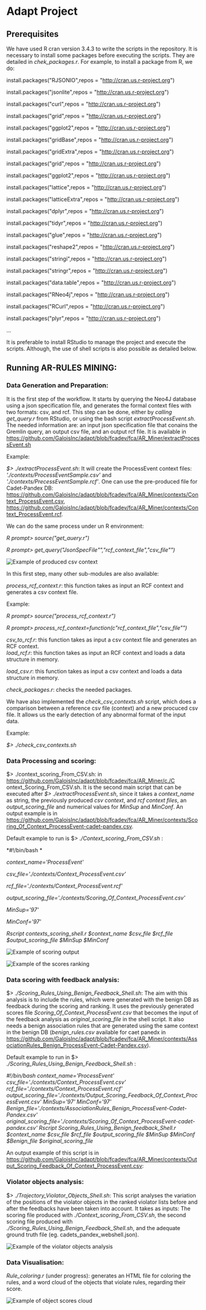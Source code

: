# Adapt Project

## Prerequisites
We have used R cran version 3.4.3 to write the scripts in the repository. 
It is necessary to install some packages before executing the scripts. They are detailed in *chek_packages.r*.
For example, to install a package from R, we do:

install.packages("RJSONIO",repos = "http://cran.us.r-project.org")

install.packages("jsonlite",repos = "http://cran.us.r-project.org")

install.packages("curl",repos = "http://cran.us.r-project.org")

install.packages("grid",repos = "http://cran.us.r-project.org")

install.packages("ggplot2",repos = "http://cran.us.r-project.org")

install.packages("gridBase",repos = "http://cran.us.r-project.org")

install.packages("gridExtra",repos = "http://cran.us.r-project.org")

install.packages("grid",repos = "http://cran.us.r-project.org")

install.packages("ggplot2",repos = "http://cran.us.r-project.org")

install.packages("lattice",repos = "http://cran.us.r-project.org")

install.packages("latticeExtra",repos = "http://cran.us.r-project.org")

install.packages("dplyr",repos = "http://cran.us.r-project.org")

install.packages("tidyr",repos = "http://cran.us.r-project.org")

install.packages("glue",repos = "http://cran.us.r-project.org")

install.packages("reshape2",repos = "http://cran.us.r-project.org")

install.packages("stringi",repos = "http://cran.us.r-project.org")

install.packages("stringr",repos = "http://cran.us.r-project.org")

install.packages("data.table",repos = "http://cran.us.r-project.org")

install.packages("RNeo4j",repos = "http://cran.us.r-project.org")

install.packages("RCurl",repos = "http://cran.us.r-project.org")

install.packages("plyr",repos = "http://cran.us.r-project.org")

...
 
It is preferable to install RStudio to manage the project and execute the scripts. Although, the use of shell scripts is also possible as detailed below.


 
## Running AR-RULES MINING: 
### Data Generation and Preparation:
It is the first step of the workflow. It starts by querying the Neo4J database using a json specification file, and generates the formal context files with two formats: csv, and rcf.
This step can be done, either by *calling get_query.r* from RStudio, or using the bash script *extractProcessEvent.sh*. The needed information are: an input json specification file that conains the Gremlin query, an output csv file, and an output rcf file.
It is available in https://github.com/GaloisInc/adapt/blob/fcadev/fca/AR_Miner/extractProcessEvent.sh

Example: 

*$> ./extractProcessEvent.sh*:
It will create the ProcessEvent context files: *'./contexts/ProcessEventSample.csv'* and *'./contexts/PrecessEventSample.rcf'*. One can use the pre-produced file for Cadet-Pandex DB: https://github.com/GaloisInc/adapt/blob/fcadev/fca/AR_Miner/contexts/Context_ProcessEvent.csv, https://github.com/GaloisInc/adapt/blob/fcadev/fca/AR_Miner/contexts/Context_ProcessEvent.rcf.

We can do the same process under un R environment:

*R prompt> source("get_auery.r")*

*R prompt> get_query("JsonSpecFile"","rcf_context_file","csv_file"")*

![Example of produced csv context](./img/context.jpeg)

In this first step, many other sub-modules are also available:

*process_rcf_context.r*:  this function takes as input an RCF context and generates a csv context file.

Example:

*R prompt> source("process_rcf_context.r")*

*R prompt> process_rcf_context=function(c"rcf_context_file","csv_file"")*

*csv_to_rcf.r*:  this function takes as input a csv context file and generates an RCF context.  
*load_rcf.r*:  this function takes as input an RCF context and loads a data structure in memory.

*load_csv.r*: this function takes as input a csv context and loads a data structure in memory.

*check_packages.r*: checks the needed packages.

We have also implemented the *check_csv_contexts.sh* script, which does a comparison between a reference csv file (context) and a new procuced csv file. It allows us the early detection of any abnormal format of the input data.

Example: 

*$> ./check_csv_contexts.sh*

### Data Processing and scoring:

\$> ./context_scoring_From_CSV.sh: in https://github.com/GaloisInc/adapt/blob/fcadev/fca/AR_Miner/c./C  ontext_Scoring_From_CSV.sh.
It is the second main script that can be executed after *$> ./extractProcessEvent.sh*, since it takes a *context_name* as string, the previously produced *csv context*, and *rcf context files*, an *output_scoring_file* and numerical values for *MinSup* and *MinConf*.
An output example is in https://github.com/GaloisInc/adapt/blob/fcadev/fca/AR_Miner/contexts/Scoring_Of_Context_ProcessEvent-cadet-pandex.csv.
 
Default example to run is \$> *./Context_scoring_From_CSV.sh* :

*#!/bin/bash *

*context_name='ProcessEvent'*

*csv_file='./contexts/Context_ProcessEvent.csv'*

*rcf_file='./contexts/Context_ProcessEvent.rcf'*

*output_scoring_file='./contexts/Scoring_Of_Context_ProcessEvent.csv'*

*MinSup='97'*

*MinConf='97'*

*Rscript contexts_scoring_shell.r $context_name $csv_file $rcf_file $output_scoring_file $MinSup $MinConf*
 
 
![Example of scoring output](./img/rank.jpeg)

![Example of the scores ranking](./img/rank2.jpeg)


### Data scoring with feedback analysis:
 
 \$>  *./Scoring_Rules_Using_Benign_Feedback_Shell.sh*: The aim with this analysis is to include the rules, which were generated with the benign DB as feedback during the scoring and ranking. It uses the previously generated scores file *Scoring_Of_Context_ProcessEvent.csv* that becomes the input of the feedback analysis as *original_scoring_file* in the shell script. It also needs a benign association rules that are generated using the same context in the benign DB (*benign_rules.csv* available for caet panedx in https://github.com/GaloisInc/adapt/blob/fcadev/fca/AR_Miner/contexts/AssociationRules_Benign_ProcessEvent-Cadet-Pandex.csv). 
 
Default example to run in \$> *./Scoring_Rules_Using_Benign_Feedback_Shell.sh* :

*#!/bin/bash*
*context_name='ProcessEvent'*
*csv_file='./contexts/Context_ProcessEvent.csv'*
*rcf_file='./contexts/Context_ProcessEvent.rcf'*
*output_scoring_file='./contexts/Output_Scoring_Feedback_Of_Context_ProcessEvent.csv'*
*MinSup='97'*
*MinConf='97'*
*Benign_file='./contexts/AssociationRules_Benign_ProcessEvent-Cadet-Pandex.csv'*
*original_scoring_file='./contexts/Scoring_Of_Context_ProcessEvent-cadet-pandex.csv'*
*Rscript Scoring_Rules_Using_Benign_feedback_Shell.r $context_name $csv_file $rcf_file $output_scoring_file $MinSup $MinConf $Benign_file $original_scoring_file*
 
 An output example of this script is in https://github.com/GaloisInc/adapt/blob/fcadev/fca/AR_Miner/contexts/Output_Scoring_Feedback_Of_Context_ProcessEvent.csv:

### Violator objects analysis:

\$>  *./Trajectory_Violator_Objects_Shell.sh*: This script analyses the variation of the positions of the violator objects in the ranked violator lists before and after the feedbacks have been taken into account. It takes as inputs: The scoring file produced with *./Context_scoring_From_CSV.sh*, the second scoring file produced with   *./Scoring_Rules_Using_Benign_Feedback_Shell.sh*, and the adequate ground truth file (eg. cadets_pandex_webshell.json).


![Example of the violator objects analysis](./img/feedback.jpeg)

### Data Visualisation:
 
*Rule_coloring.r* (under progress): generates an HTML file for coloring the rules, and a word cloud of the objects that violate rules, regarding their score.
 

![Example of object scores cloud](./img/cloud.jpeg)
